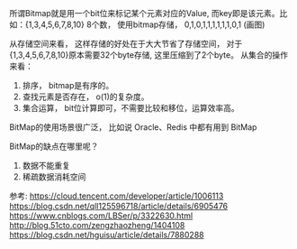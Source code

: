 所谓Bitmap就是用一个bit位来标记某个元素对应的Value, 而key即是该元素。比如：{1,3,4,5,6,7,8,10} 8个数， 使用bitmap存储，
0,1,0,1,1,1,1,1,1,0,1 (画图)

从存储空间来看， 这样存储的好处在于大大节省了存储空间， 对于{1,3,4,5,6,7,8,10}原本需要32个byte存储, 这里压缩到了2个byte。
从集合的操作来看：
1. 排序， bitmap是有序的。
2. 查找元素是否存在， o(1)的复杂度。
3. 集合运算，  bit位计算即可，不需要比较和移位，运算效率高。
 
BitMap的使用场景很广泛， 比如说 Oracle、Redis 中都有用到 BitMap

BitMap的缺点在哪里呢？
1. 数据不能重复
2. 稀疏数据消耗空间





参考:
https://cloud.tencent.com/developer/article/1006113
https://blog.csdn.net/qll125596718/article/details/6905476
https://www.cnblogs.com/LBSer/p/3322630.html
http://blog.51cto.com/zengzhaozheng/1404108
https://blog.csdn.net/hguisu/article/details/7880288
